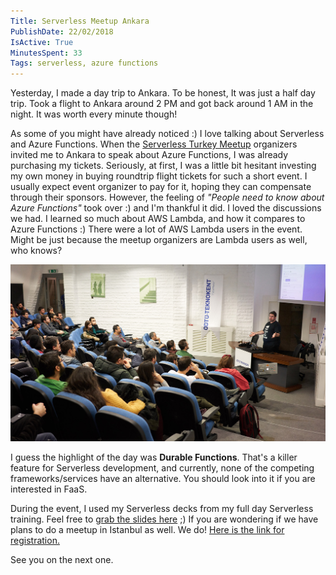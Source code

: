 ```yaml
---
Title: Serverless Meetup Ankara
PublishDate: 22/02/2018
IsActive: True
MinutesSpent: 33
Tags: serverless, azure functions
---
```


Yesterday, I made a day trip to Ankara. To be honest, It was just a half day trip. Took a flight to Ankara around 2 PM and got back around 1 AM in the night. It was worth every minute though!

As some of you might have already noticed :) I love talking about Serverless and Azure Functions. When the [Serverless Turkey Meetup](https://www.meetup.com/en-AU/Serverless-Turkey/) organizers invited me to Ankara to speak about Azure Functions, I was already purchasing my tickets. Seriously, at first, I was a little bit hesitant investing my own money in buying roundtrip flight tickets for such a short event. I usually expect event organizer to pay for it, hoping they can compensate through their sponsors. However, the feeling of *"People need to know about Azure Functions"* took over :) and I'm thankful it did. I loved the discussions we had. I learned so much about AWS Lambda, and how it compares to Azure Functions :) There were a lot of AWS Lambda users in the event. Might be just because the meetup organizers are Lambda users as well, who knows?

![Getting started with Azure Functions and Serverless](media/Serverless-Meetup-Ankara/serverless-odtu-teknokent.jpg)

I guess the highlight of the day was **Durable Functions**. That's a killer feature for Serverless development, and currently, none of the competing frameworks/services have an alternative. You should look into it if you are interested in FaaS. 

During the event, I used my Serverless decks from my full day Serverless training. Feel free to [grab the slides here](http://daron.me/decks) ;) If you are wondering if we have plans to do a meetup in Istanbul as well. We do! [Here is the link for registration.](https://www.meetup.com/en-AU/Serverless-Turkey/events/247731411/)

See you on the next one.